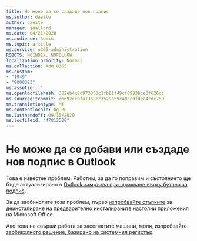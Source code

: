 ```yaml
---
title: Не може да се създаде нов подпис
ms.author: daeite
author: daeite
manager: joallard
ms.date: 04/21/2020
ms.audience: Admin
ms.topic: article
ms.service: o365-administration
ROBOTS: NOINDEX, NOFOLLOW
localization_priority: Normal
ms.collection: Adm_O365
ms.custom:
- "1949"
- "9000323"
ms.assetid: ''
ms.openlocfilehash: 382eb4c8d973353c1fb61f49cf0993bce3f626cc
ms.sourcegitcommit: c6692ce0fa1358ec3529e59ca0ecdfdea4cdc759
ms.translationtype: MT
ms.contentlocale: bg-BG
ms.lasthandoff: 09/15/2020
ms.locfileid: "47812500"
---
```

# <a name="cannot-add-or-create-a-new-signature-in-outlook"></a>Не може да се добави или създаде нов подпис в Outlook

Това е известен проблем. Работим, за да го поправим и състоянието ще бъде актуализирано в [Outlook замръзва при щракване върху бутона за подпис](https://support.office.com/article/c70b36c2-66ca-401c-ab45-f29a46495d02).

За да заобиколите този проблем, първо [изпробвайте стъпките](https://support.office.com/article/c70b36c2-66ca-401c-ab45-f29a46495d02) за деинсталиране на предварително инсталираните настолни приложения на Microsoft Office. 

Ако това не свърши работа за засегнатите машини, моля, изпробвайте [заобиколното решение, базирано на системния регистър](https://support.office.com/article/c70b36c2-66ca-401c-ab45-f29a46495d02).